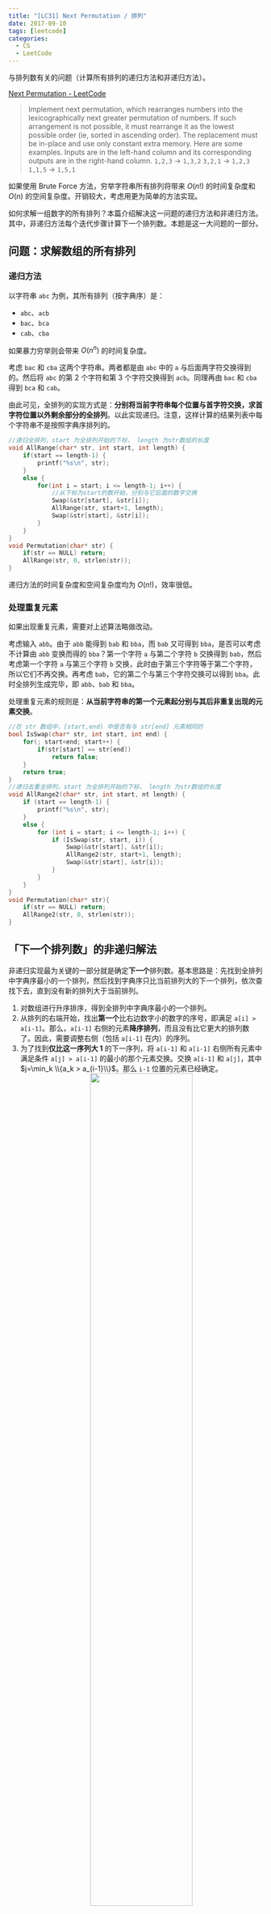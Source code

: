```yaml
---
title: "[LC31] Next Permutation / 排列"
date: 2017-09-10
tags: [leetcode]
categories:
  - CS
  - LeetCode
---
```


与排列数有关的问题（计算所有排列的递归方法和非递归方法）。

<!-- more -->

[Next Permutation - LeetCode](https://leetcode.com/problems/next-permutation/)

>Implement next permutation, which rearranges numbers into the lexicographically next greater permutation of numbers.
If such arrangement is not possible, it must rearrange it as the lowest possible order (ie, sorted in ascending order).
The replacement must be in-place and use only constant extra memory.
Here are some examples. Inputs are in the left-hand column and its corresponding outputs are in the right-hand column.
`1,2,3` → `1,3,2`
`3,2,1` → `1,2,3`
`1,1,5` → `1,5,1`


如果使用 Brute Force 方法，穷举字符串所有排列将带来 $O(n!)$ 的时间复杂度和 $O(n)$ 的空间复杂度。开销较大，考虑用更为简单的方法实现。

如何求解一组数字的所有排列？本篇介绍解决这一问题的递归方法和非递归方法。其中，非递归方法每个迭代步骤计算下一个排列数。本题是这一大问题的一部分。

## 问题：求解数组的所有排列

### 递归方法

以字符串 `abc` 为例，其所有排列（按字典序）是：
- `abc`、`acb`
- `bac`、`bca`
- `cab`、`cba`

如果暴力穷举则会带来 $O(n^n)$ 的时间复杂度。

考虑 `bac` 和 `cba` 这两个字符串。两者都是由 `abc` 中的 `a` 与后面两字符交换得到的。然后将 `abc` 的第 2 个字符和第 3 个字符交换得到 `acb`。同理再由 `bac` 和 `cba` 得到 `bca` 和 `cab`。

由此可见，全排列的实现方式是：**分别将当前字符串每个位置与首字符交换，求首字符位置以外剩余部分的全排列**。以此实现递归。注意，这样计算的结果列表中每个字符串不是按照字典序排列的。

```c++
//递归全排列，start 为全排列开始的下标， length 为str数组的长度
void AllRange(char* str, int start, int length) {
	if(start == length-1) {
		printf("%s\n", str);
	}
	else {
		for(int i = start; i <= length-1; i++) {
            //从下标为start的数开始，分别与它后面的数字交换
			Swap(&str[start], &str[i]); 
			AllRange(str, start+1, length);
			Swap(&str[start], &str[i]); 
		}
	}
}
void Permutation(char* str) {
	if(str == NULL) return;
	AllRange(str, 0, strlen(str));
}
```

递归方法的时间复杂度和空间复杂度均为 $O(n!)$，效率很低。


### 处理重复元素

如果出现重复元素，需要对上述算法略做改动。

考虑输入 `abb`。由于 `abb` 能得到 `bab` 和 `bba`，而 `bab` 又可得到 `bba`，是否可以考虑不计算由 `abb` 变换而得的 `bba`？第一个字符 `a` 与第二个字符 `b` 交换得到 `bab`，然后考虑第一个字符 `a` 与第三个字符 `b` 交换，此时由于第三个字符等于第二个字符，所以它们不再交换。再考虑 `bab`，它的第二个与第三个字符交换可以得到 `bba`。此时全排列生成完毕，即 `abb`、`bab` 和 `bba`。

处理重复元素的规则是：**从当前字符串的第一个元素起分别与其后非重复出现的元素交换**。

```c++
//在 str 数组中，[start,end) 中是否有与 str[end] 元素相同的
bool IsSwap(char* str, int start, int end) {
	for(; start<end; start++) {
		if(str[start] == str[end])
			return false;
	}
	return true;
}
//递归去重全排列，start 为全排列开始的下标， length 为str数组的长度
void AllRange2(char* str, int start, nt length) {
	if (start == length-1) {
		printf("%s\n", str);
	}
	else {
		for (int i = start; i <= length-1; i++) {
			if (IsSwap(str, start, i)) {
				Swap(&str[start], &str[i]); 
				AllRange2(str, start+1, length);
				Swap(&str[start], &str[i]); 
			}
		}
	}
}
void Permutation(char* str){
	if(str == NULL) return;
	AllRange2(str, 0, strlen(str));
}
```

## 「下一个排列数」的非递归解法

非递归实现最为关键的一部分就是确定**下一个**排列数。基本思路是：先找到全排列中字典序最小的一个排列，然后找到字典序只比当前排列大的下一个排列，依次查找下去，直到没有新的排列大于当前排列。

1. 对数组进行升序排序，得到全排列中字典序最小的一个排列。
2. 从排列的右端开始，找出**第一个**比右边数字小的数字的序号，即满足 `a[i] > a[i-1]`。那么，`a[i-1]` 右侧的元素**降序排列**，而且没有比它更大的排列数了。因此，需要调整右侧（包括 `a[i-1]` 在内）的序列。
3. 为了找到**仅比这一序列大 1** 的下一序列，将 `a[i-1]` 和 `a[i-1]` 右侧所有元素中满足条件 `a[j] > a[i-1]` 的最小的那个元素交换。交换 `a[i-1]` 和 `a[j]`，其中 $j=\min_k \\{a_k > a_{i-1}\\}$。那么 `i-1` 位置的元素已经确定。
    <div align="center"><img src="{{ site.baseurl }}/images/2017/10/next-permutation.png" width="65%"></div>
4. 接下来，将 `a[i-1]` 右侧的序列**反转**，使其成为**升序**序列（注意：交换 `a[i-1]` 和 `a[j]` 不会改变其原先的降序性质）。这是它们的最小排列。

以上这4步，可以归纳为：一找、二找、三交换、四翻转。

下面的动画可以更清楚地表示这一过程。

<div align="center"><img src="{{ site.baseurl }}/images/2017/10/next-permutation-gif.gif" width="90%"></div>

非递归方法的时间复杂度是 $O(n)$。在最坏情况下，只需进行两次数组扫描即可。空间复杂度是 $O(1)$，因为无需额外空间，只需进行原地交换。

```java
public class Solution {
    public void nextPermutation(int[] nums) {
        int i = nums.length - 2;
        while (i >= 0 && nums[i + 1] <= nums[i]) {
            i--;
        }
        if (i >= 0) {
            int j = nums.length - 1;
            while (j >= 0 && nums[j] <= nums[i]) {
                j--;
            }
            swap(nums, i, j);
        }
        reverse(nums, i + 1);
    }

    private void reverse(int[] nums, int start) {
        int i = start, j = nums.length - 1;
        while (i < j) {
            swap(nums, i, j);
            i++;
            j--;
        }
    }

    private void swap(int[] nums, int i, int j) {
        int temp = nums[i];
        nums[i] = nums[j];
        nums[j] = temp;
    }
}
```

## 参考阅读

[这篇文章](https://votorye.github.io/2016/09/26/全排列非递归实现/) 说明了非递归实现的算法的正确性。